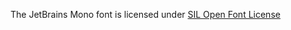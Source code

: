 The JetBrains Mono font is licensed under [SIL Open Font License](https://github.com/JetBrains/JetBrainsMono/blob/master/OFL.txt)
